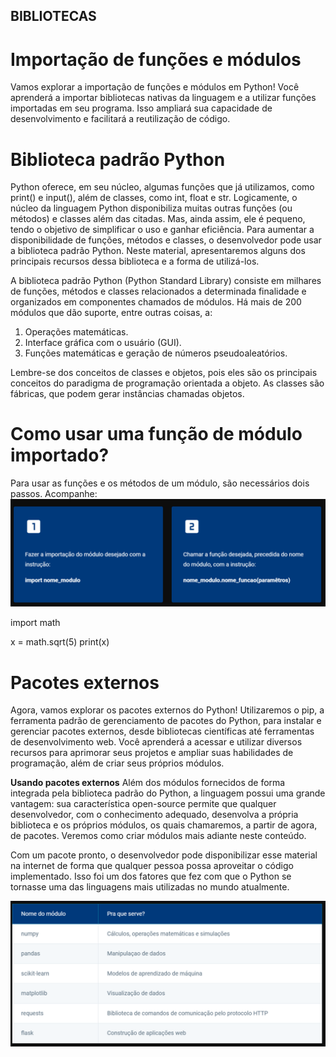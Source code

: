 ## BIBLIOTECAS

# Importação de funções e módulos

Vamos explorar a importação de funções e módulos em Python! Você aprenderá a importar bibliotecas nativas da linguagem e a utilizar funções importadas em seu programa. Isso ampliará sua capacidade de desenvolvimento e facilitará a reutilização de código.

# Biblioteca padrão Python
Python oferece, em seu núcleo, algumas funções que já utilizamos, como print() e input(), além de classes, como int, float e str. Logicamente, o núcleo da linguagem Python disponibiliza muitas outras funções (ou métodos) e classes além das citadas. Mas, ainda assim, ele é pequeno, tendo o objetivo de simplificar o uso e ganhar eficiência.
Para aumentar a disponibilidade de funções, métodos e classes, o desenvolvedor pode usar a biblioteca padrão Python. Neste material, apresentaremos alguns dos principais recursos dessa biblioteca e a forma de utilizá-los.

A biblioteca padrão Python (Python Standard Library) consiste em milhares de funções, métodos e classes relacionados a determinada finalidade e organizados em componentes chamados de módulos. Há mais de 200 módulos que dão suporte, entre outras coisas, a:

1. Operações matemáticas.
2. Interface gráfica com o usuário (GUI).
3. Funções matemáticas e geração de números pseudoaleatórios.

Lembre-se dos conceitos de classes e objetos, pois eles são os principais conceitos do paradigma de programação orientada a objeto.
As classes são fábricas, que podem gerar instâncias chamadas objetos.

# Como usar uma função de módulo importado?

Para usar as funções e os métodos de um módulo, são necessários dois passos. Acompanhe:
![alt text](images/image-1.png)

import math

x = math.sqrt(5)
print(x)

# Pacotes externos

Agora, vamos explorar os pacotes externos do Python! Utilizaremos o pip, a ferramenta padrão de gerenciamento de pacotes do Python, para instalar e gerenciar pacotes externos, desde bibliotecas científicas até ferramentas de desenvolvimento web. Você aprenderá a acessar e utilizar diversos recursos para aprimorar seus projetos e ampliar suas habilidades de programação, além de criar seus próprios módulos.

**Usando pacotes externos**
Além dos módulos fornecidos de forma integrada pela biblioteca padrão do Python, a linguagem possui uma grande vantagem: sua característica open-source permite que qualquer desenvolvedor, com o conhecimento adequado, desenvolva a própria biblioteca e os próprios módulos, os quais chamaremos, a partir de agora, de pacotes. Veremos como criar módulos mais adiante neste conteúdo.

Com um pacote pronto, o desenvolvedor pode disponibilizar esse material na internet de forma que qualquer pessoa possa aproveitar o código implementado. Isso foi um dos fatores que fez com que o Python se tornasse uma das linguagens mais utilizadas no mundo atualmente.

![alt text](images/image-2.png)